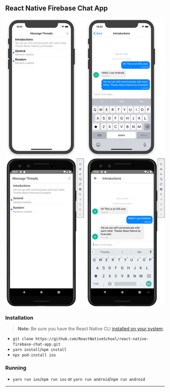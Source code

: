 ## React Native Firebase Chat App



![Reference Designs](./assets/reference.png)

### Installation

> **Note:** Be sure you have the React Native CLI [installed on your system](https://facebook.github.io/react-native/docs/getting-started).

- `git clone https://github.com/ReactNativeSchool/react-native-firebase-chat-app.git`
- `yarn install`/`npm install`
- `npx pod-install ios`

### Running

- `yarn run ios`/`npm run ios` or `yarn run android`/`npm run android`

---

